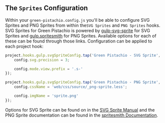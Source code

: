 ## The `Sprites` Configuration

Within your `green-pistachio.config.js` you'll be able to configure SVG Sprites and PNG Sprites from within the`SVG Sprites` and `PNG Sprites` hooks.  SVG Sprites for Green Pistachio is powered by [gulp-svg-sprite](https://github.com/svg-sprite/gulp-svg-sprite) for SVG Sprites and  [gulp.spritesmith](https://www.npmjs.com/package/gulp-spritesmith) for PNG Sprites.  Available options for each of these can be found through those links.  Configuration can be applied to each project hook:

```javascript
project.hooks.gulp.svgSpriteConfig.tap('Green Pistachio - SVG Sprite', config => {
    config.svg.precision = 3;

    config.mode.view.prefix = '.s-'
});

project.hooks.gulp.svgSpriteConfig.tap('Green Pistachio - PNG Sprite', config => {
    config.cssName = 'web/css/source/_png-sprite.less';

    config.imgName = 'sprite.png'
});
```

Options for SVG Sprite can be found on in the [SVG Sprite Manual](https://github.com/svg-sprite/svg-sprite) and the PNG Sprite documentation can be found in the [spritesmith Documentation](https://github.com/twolfson/spritesmith).